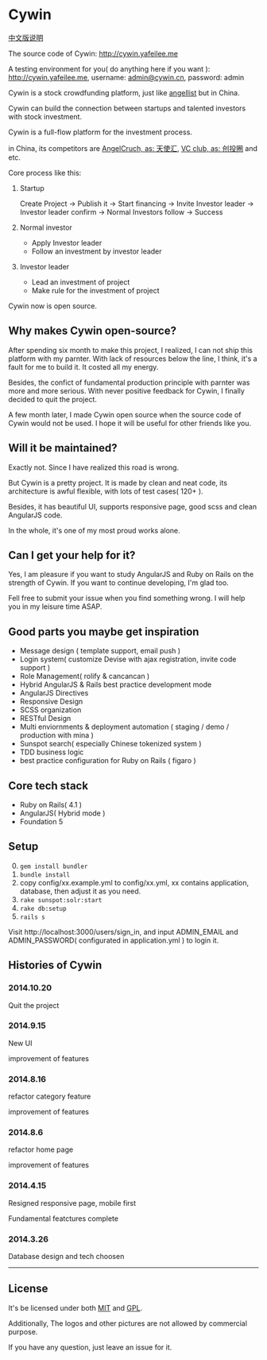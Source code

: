 Cywin
========

[中文版说明](/README.zh-cn.md)

The source code of Cywin: <http://cywin.yafeilee.me>

A testing environment for you( do anything here if you want ): <http://cywin.yafeilee.me>, username: admin@cywin.cn, password: admin

Cywin is a stock crowdfunding platform, just like [angellist](https://angel.co) but in China.

Cywin can build the connection between startups and talented investors with stock investment.

Cywin is a full-flow platform for the investment process.

in China, its competitors are [AngelCruch, as: 天使汇](http://angelcrunch.com), [VC club, as: 创投圈](http://vc.cn) and etc.

Core process like this:

1. Startup

    Create Project -> Publish it -> Start financing -> Invite Investor leader -> Investor leader confirm -> Normal Investors follow -> Success

2. Normal investor

    * Apply Investor leader
    * Follow an investment by investor leader

3. Investor leader

    * Lead an investment of project
    * Make rule for the investment of project

Cywin now is open source.

## Why makes Cywin open-source?

After spending six month to make this project, I realized, I can not ship this platform with my parnter. With lack of resources below the line, I think, it's a fault for me to build it. It costed all my energy.

Besides, the confict of fundamental production principle with parnter was more and more serious. With never positive feedback for Cywin, I finally decided to quit the project.

A few month later, I made Cywin open source when the source code of Cywin would not be used. I hope it will be useful for other friends like you.

## Will it be maintained?

Exactly not. Since I have realized this road is wrong.

But Cywin is a pretty project. It is made by clean and neat code, its architecture is awful flexible, with lots of test cases( 120+ ).

Besides, it has beautiful UI, supports responsive page, good scss and clean AngularJS code.

In the whole, it's one of my most proud works alone.

## Can I get your help for it?

Yes, I am pleasure if you want to study AngularJS and Ruby on Rails on the strength of Cywin. If you want to continue developing, I'm glad too.

Fell free to submit your issue when you find something wrong. I will help you in my leisure time ASAP.

## Good parts you maybe get inspiration

* Message design ( template support, email push )
* Login system( customize Devise with ajax registration, invite code support )
* Role Management( rolify & cancancan )
* Hybrid AngularJS & Rails best practice development mode
* AngularJS Directives
* Responsive Design
* SCSS organization
* RESTful Design
* Multi enviornments & deployment automation ( staging / demo / production with mina )
* Sunspot search( especially Chinese tokenized system )
* TDD business logic
* best practice configuration for Ruby on Rails ( figaro )

## Core tech stack

* Ruby on Rails( 4.1 )
* AngularJS( Hybrid mode )
* Foundation 5

## Setup

0. `gem install bundler`
1. `bundle install`
2. copy config/xx.example.yml to config/xx.yml, xx contains application, database, then adjust it as you need.
3. `rake sunspot:solr:start`
4. `rake db:setup`
5. `rails s`

Visit http://localhost:3000/users/sign_in, and input ADMIN_EMAIL and ADMIN_PASSWORD( configurated in application.yml ) to login it.

## Histories of Cywin

### 2014.10.20

Quit the project

### 2014.9.15

New UI

improvement of features

### 2014.8.16

refactor category feature

improvement of features

### 2014.8.6

refactor home page

improvement of features

### 2014.4.15

Resigned responsive page, mobile first

Fundamental featctures complete

### 2014.3.26

Database design and tech choosen

-----------------

## License

It's be licensed under both [MIT](http://www.opensource.org/licenses/mit-license.php) and [GPL](http://www.gnu.org/licenses/gpl.html).

Additionally, The logos and other pictures are not allowed by commercial purpose.

If you have any question, just leave an issue for it.
